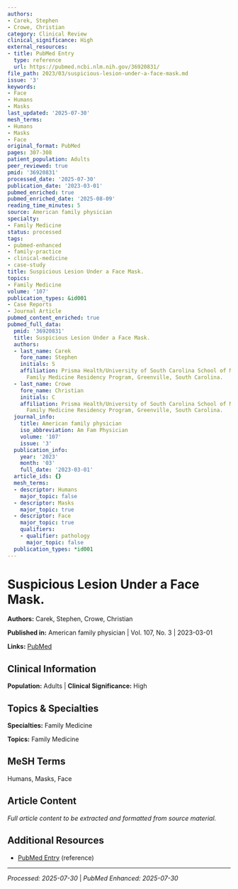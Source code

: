 ```yaml
---
authors:
- Carek, Stephen
- Crowe, Christian
category: Clinical Review
clinical_significance: High
external_resources:
- title: PubMed Entry
  type: reference
  url: https://pubmed.ncbi.nlm.nih.gov/36920831/
file_path: 2023/03/suspicious-lesion-under-a-face-mask.md
issue: '3'
keywords:
- Face
- Humans
- Masks
last_updated: '2025-07-30'
mesh_terms:
- Humans
- Masks
- Face
original_format: PubMed
pages: 307-308
patient_population: Adults
peer_reviewed: true
pmid: '36920831'
processed_date: '2025-07-30'
publication_date: '2023-03-01'
pubmed_enriched: true
pubmed_enriched_date: '2025-08-09'
reading_time_minutes: 5
source: American family physician
specialty:
- Family Medicine
status: processed
tags:
- pubmed-enhanced
- family-practice
- clinical-medicine
- case-study
title: Suspicious Lesion Under a Face Mask.
topics:
- Family Medicine
volume: '107'
publication_types: &id001
- Case Reports
- Journal Article
pubmed_content_enriched: true
pubmed_full_data:
  pmid: '36920831'
  title: Suspicious Lesion Under a Face Mask.
  authors:
  - last_name: Carek
    fore_name: Stephen
    initials: S
    affiliation: Prisma Health/University of South Carolina School of Medicine Greenville
      Family Medicine Residency Program, Greenville, South Carolina.
  - last_name: Crowe
    fore_name: Christian
    initials: C
    affiliation: Prisma Health/University of South Carolina School of Medicine Greenville
      Family Medicine Residency Program, Greenville, South Carolina.
  journal_info:
    title: American family physician
    iso_abbreviation: Am Fam Physician
    volume: '107'
    issue: '3'
  publication_info:
    year: '2023'
    month: '03'
    full_date: '2023-03-01'
  article_ids: {}
  mesh_terms:
  - descriptor: Humans
    major_topic: false
  - descriptor: Masks
    major_topic: true
  - descriptor: Face
    major_topic: true
    qualifiers:
    - qualifier: pathology
      major_topic: false
  publication_types: *id001
---
```


# Suspicious Lesion Under a Face Mask.

**Authors:** Carek, Stephen, Crowe, Christian

**Published in:** American family physician | Vol. 107, No. 3 | 2023-03-01

**Links:** [PubMed](https://pubmed.ncbi.nlm.nih.gov/36920831/)

## Clinical Information

**Population:** Adults | **Clinical Significance:** High

## Topics & Specialties

**Specialties:** Family Medicine

**Topics:** Family Medicine

## MeSH Terms

Humans, Masks, Face

## Article Content

*Full article content to be extracted and formatted from source material.*

## Additional Resources

- [PubMed Entry](https://pubmed.ncbi.nlm.nih.gov/36920831/) (reference)

---

*Processed: 2025-07-30* | *PubMed Enhanced: 2025-07-30*

